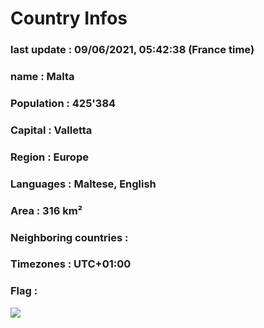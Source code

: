 # Country  Infos
### last update : 09/06/2021, 05:42:38 (France time)

### name : Malta
### Population : 425'384
### Capital : Valletta
### Region : Europe
### Languages : Maltese, English
### Area : 316 km²
### Neighboring countries : 
### Timezones : UTC+01:00

### Flag :
![](https://restcountries.eu/data/mlt.svg)